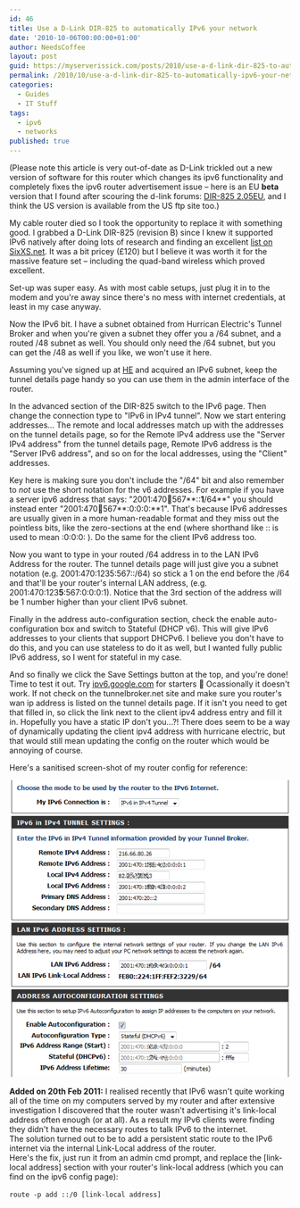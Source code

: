 ```yaml
---
id: 46
title: Use a D-Link DIR-825 to automatically IPv6 your network
date: '2010-10-06T00:00:00+01:00'
author: NeedsCoffee
layout: post
guid: https://myserverissick.com/posts/2010/use-a-d-link-dir-825-to-automatically-ipv6-your-network
permalink: /2010/10/use-a-d-link-dir-825-to-automatically-ipv6-your-network/
categories:
  - Guides
  - IT Stuff
tags:
  - ipv6
  - networks
published: true
---
```


(Please note this article is very out-of-date as D-Link trickled out a new version of software for this router which changes its ipv6 functionality and completely fixes the ipv6 router advertisement issue – here is an EU **beta** version that I found after scouring the d-link forums: [DIR-825 2.05EU](ftp://dlinktemp:dlinktemp@194.117.170.198/Router/DIR-825/), and I think the US version is available from the US ftp site too.)

My cable router died so I took the opportunity to replace it with something good. I grabbed a D-Link DIR-825 (revision B) since I knew it supported IPv6 natively after doing lots of research and finding an excellent [list on SixXS.net](https://www.sixxs.net/wiki/Routers). It was a bit pricey (£120) but I believe it was worth it for the massive feature set – including the quad-band wireless which proved excellent.

Set-up was super easy. As with most cable setups, just plug it in to the modem and you're away since there's no mess with internet credentials, at least in my case anyway.

Now the IPv6 bit. I have a subnet obtained from Hurrican Electric's Tunnel Broker and when you're given a subnet they offer you a /64 subnet, and a routed /48 subnet as well. You should only need the /64 subnet, but you can get the /48 as well if you like, we won't use it here.

Assuming you've signed up at [HE](https://tunnelbroker.net) and acquired an IPv6 subnet, keep the tunnel details page handy so you can use them in the admin interface of the router.

In the advanced section of the DIR-825 switch to the IPv6 page. Then change the connection type to "IPv6 in IPv4 tunnel". Now we start entering addresses...
The remote and local addresses match up with the addresses on the tunnel details page, so for the Remote IPv4 address use the "Server IPv4 address" from the tunnel details page, Remote IPv6 address is the "Server IPv6 address", and so on for the local addresses, using the "Client" addresses.

Key here is making sure you don't include the "/64" bit and also remember to *not* use the short notation for the v6 addresses. For example if you have a server ipv6 address that says: "2001:470:1234:567**::**1**/64**" you should instead enter "2001:470:1234:567**:0:0:0:**1". That's because IPv6 addresses are usually given in a more human-readable format and they miss out the pointless bits, like the zero-sections at the end (where shorthand like :: is used to mean :0:0:0: ). Do the same for the client IPv6 address too.

Now you want to type in your routed /64 address in to the LAN IPv6 Address for the router. The tunnel details page will just give you a subnet notation (e.g. 2001:470:1235:567::/64) so stick a 1 on the end before the /64 and that'll be your router's internal LAN address, (e.g. 2001:470:123**5**:567:0:0:0:1). Notice that the 3rd section of the address will be 1 number higher than your client IPv6 subnet.

Finally in the address auto-configuration section, check the enable auto-configuration box and switch to Stateful (DHCP v6). This will give IPv6 addresses to your clients that support DHCPv6. I believe you don't have to do this, and you can use stateless to do it as well, but I wanted fully public IPv6 address, so I went for stateful in my case.

And so finally we click the Save Settings button at the top, and you're done! Time to test it out. Try [ipv6.google.com](https://ipv6.google.com) for starters 🙂
Ocassionally it doesn't work. If not check on the tunnelbroker.net site and make sure you router's wan ip address is listed on the tunnel details page. If it isn't you need to get that filled in, so click the link next to the client ipv4 address entry and fill it in. Hopefully you have a static IP don't you...?! There does seem to be a way of dynamically updating the client ipv4 address with hurricane electric, but that would still mean updating the config on the router which would be annoying of course.

Here's a sanitised screen-shot of my router config for reference:

![](/images/route-ipv6.png "router-ipv6-config")

**Added on 20th Feb 2011:** I realised recently that IPv6 wasn't quite working all of the time on my computers served by my router and after extensive investigation I discovered that the router wasn't advertising it's link-local address often enough (or at all). As a result my IPv6 clients were finding they didn't have the necessary routes to talk IPv6 to the internet.  
The solution turned out to be to add a persistent static route to the IPv6 internet via the internal Link-Local address of the router.  
Here's the fix, just run it from an admin cmd prompt, and replace the \[link-local address\] section with your router's link-local address (which you can find on the ipv6 config page):

`route -p add ::/0 [link-local address]`

